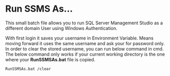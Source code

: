 # Run SSMS As...

This small batch file allows you to run SQL Server Management Studio as a different domain User using Windows Authentication.

With first login it saves your username in Environment Variable. Means moving forward it uses the same username and ask your for password only. In order to  clear the stored username, you can run below command in cmd. The below command only works if your current working directory is the one where your **RunSSMSAs.bat** file is copied.
 
`RunSSMSAs.bat /clear`
 